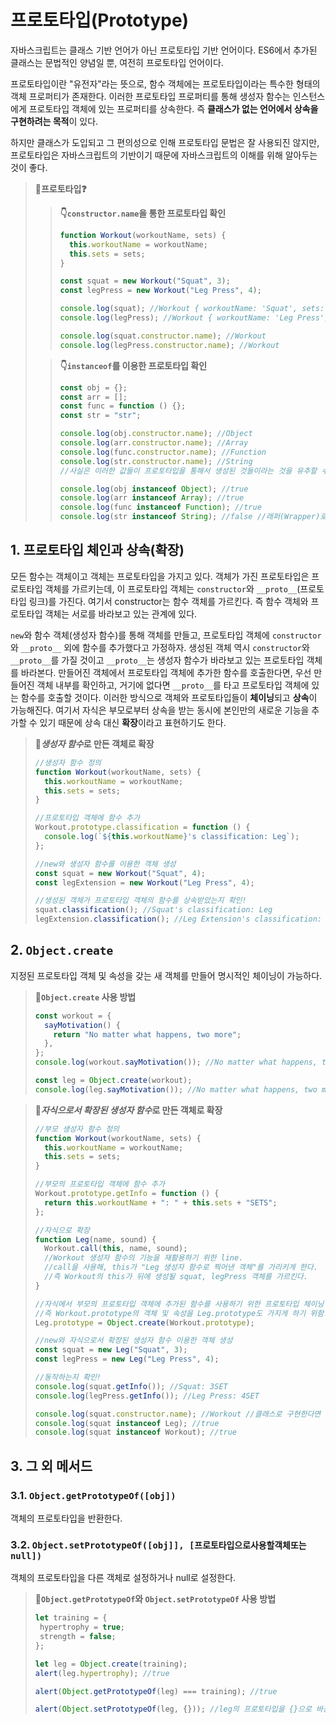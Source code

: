 # 프로토타입(Prototype)

자바스크립트는 클래스 기반 언어가 아닌 프로토타입 기반 언어이다. ES6에서 추가된 클래스는 문법적인 양념일 뿐, 여전히 프로토타입 언어이다.

프로토타입이란 "유전자"라는 뜻으로, 함수 객체에는 프로토타입이라는 특수한 형태의 객체 프로퍼티가 존재한다. 이러한 프로토타입 프로퍼티를 통해 생성자 함수는 인스턴스에게 프로토타입 객체에 있는 프로퍼티를 상속한다. 즉 **클래스가 없는 언어에서 상속을 구현하려는 목적**이 있다.

하지만 클래스가 도입되고 그 편의성으로 인해 프로토타입 문법은 잘 사용되진 않지만, 프로토타입은 자바스크립트의 기반이기 때문에 자바스크립트의 이해를 위해 알아두는 것이 좋다.

> **📌프로토타입❓**
>
> > **👇`constructor.name`을 통한 프로토타입 확인**
> >
> > ```js
> > function Workout(workoutName, sets) {
> >   this.workoutName = workoutName;
> >   this.sets = sets;
> > }
> >
> > const squat = new Workout("Squat", 3);
> > const legPress = new Workout("Leg Press", 4);
> >
> > console.log(squat); //Workout { workoutName: 'Squat', sets: 3 }
> > console.log(legPress); //Workout { workoutName: 'Leg Press', sets: 4 }
> >
> > console.log(squat.constructor.name); //Workout
> > console.log(legPress.constructor.name); //Workout
> > ```
>
> > **👇`instanceof`를 이용한 프로토타입 확인**
> >
> > ```js
> > const obj = {};
> > const arr = [];
> > const func = function () {};
> > const str = "str";
> >
> > console.log(obj.constructor.name); //Object
> > console.log(arr.constructor.name); //Array
> > console.log(func.constructor.name); //Function
> > console.log(str.constructor.name); //String
> > //사실은 이러한 값들이 프로토타입을 통해서 생성된 것들이라는 것을 유추할 수 있다.
> >
> > console.log(obj instanceof Object); //true
> > console.log(arr instanceof Array); //true
> > console.log(func instanceof Function); //true
> > console.log(str instanceof String); //false //래퍼(Wrapper)로 만들지 않아서 false! //new String("str") 방식으로 만들면 true가 출력된다.
> > ```

## 1. 프로토타입 체인과 상속(확장)

모든 함수는 객체이고 객체는 프로토타입을 가지고 있다. 객체가 가진 프로토타입은 프로토타입 객체를 가르키는데, 이 프로토타입 객체는 `constructor`와 `__proto__`(프로토타입 링크)를 가진다. 여기서 constructor는 함수 객체를 가르킨다. 즉 함수 객체와 프로토타입 객체는 서로를 바라보고 있는 관계에 있다.

`new`와 함수 객체(생성자 함수)를 통해 객체를 만들고, 프로토타입 객체에 `constructor`와 `__proto__` 외에 함수를 추가했다고 가정하자. 생성된 객체 역시 `constructor`와 `__proto__`를 가질 것이고 `__proto__`는 생성자 함수가 바라보고 있는 프로토타입 객체를 바라본다. 만들어진 객체에서 프로토타입 객체에 추가한 함수를 호출한다면, 우선 만들어진 객체 내부를 확인하고, 거기에 없다면 `__proto__`를 타고 프로토타입 객체에 있는 함수를 호출할 것이다. 이러한 방식으로 객체와 프로토타입들이 **체이닝**되고 **상속**이 가능해진다. 여기서 자식은 부모로부터 상속을 받는 동시에 본인만의 새로운 기능을 추가할 수 있기 때문에 상속 대신 **확장**이라고 표현하기도 한다.

> **📌*생성자 함수*로 만든 객체로 확장**
>
> ```js
> //생성자 함수 정의
> function Workout(workoutName, sets) {
>   this.workoutName = workoutName;
>   this.sets = sets;
> }
>
> //프로토타입 객체에 함수 추가
> Workout.prototype.classification = function () {
>   console.log(`${this.workoutName}'s classification: Leg`);
> };
>
> //new와 생성자 함수를 이용한 객체 생성
> const squat = new Workout("Squat", 4);
> const legExtension = new Workout("Leg Press", 4);
>
> //생성된 객체가 프로토타입 객체의 함수를 상속받았는지 확인!
> squat.classification(); //Squat's classification: Leg
> legExtension.classification(); //Leg Extension's classification: Leg
> ```

## 2. `Object.create`

지정된 프로토타입 객체 및 속성을 갖는 새 객체를 만들어 명시적인 체이닝이 가능하다.

> **📌`Object.create` 사용 방법**
>
> ```js
> const workout = {
>   sayMotivation() {
>     return "No matter what happens, two more";
>   },
> };
> console.log(workout.sayMotivation()); //No matter what happens, two more
>
> const leg = Object.create(workout);
> console.log(leg.sayMotivation()); //No matter what happens, two more
> ```

> **📌*자식으로서 확장된 생성자 함수*로 만든 객체로 확장**
>
> ```js
> //부모 생성자 함수 정의
> function Workout(workoutName, sets) {
>   this.workoutName = workoutName;
>   this.sets = sets;
> }
>
> //부모의 프로토타입 객체에 함수 추가
> Workout.prototype.getInfo = function () {
>   return this.workoutName + ": " + this.sets + "SETS";
> };
>
> //자식으로 확장
> function Leg(name, sound) {
>   Workout.call(this, name, sound);
>   //Workout 생성자 함수의 기능을 재활용하기 위한 line.
>   //call을 사용해, this가 "Leg 생성자 함수로 찍어낸 객체"를 가리키게 한다.
>   //즉 Workout의 this가 뒤에 생성될 squat, legPress 객체를 가르킨다.
> }
>
> //자식에서 부모의 프로토타입 객체에 추가된 함수를 사용하기 위한 프로토타입 체이닝
> //즉 Workout.prototype의 객체 및 속성을 Leg.prototype도 가지게 하기 위함!
> Leg.prototype = Object.create(Workout.prototype);
>
> //new와 자식으로서 확장된 생성자 함수 이용한 객체 생성
> const squat = new Leg("Squat", 3);
> const legPress = new Leg("Leg Press", 4);
>
> //동작하는지 확인!
> console.log(squat.getInfo()); //Squat: 3SET
> console.log(legPress.getInfo()); //Leg Press: 4SET
>
> console.log(squat.constructor.name); //Workout //클래스로 구현한다면 Leg!
> console.log(squat instanceof Leg); //true
> console.log(squat instanceof Workout); //true
> ```

## 3. 그 외 메서드

### 3.1. `Object.getPrototypeOf([obj])`

객체의 프로토타입을 반환한다.

### 3.2. `Object.setPrototypeOf([obj]], [프로토타입으로사용할객체또는null])`

객체의 프로토타입을 다른 객체로 설정하거나 null로 설정한다.

> **📌`Object.getPrototypeOf`와 `Object.setPrototypeOf` 사용 방법**
>
> ```js
> let training = {
>  hypertrophy = true;
>  strength = false;
> };
>
> let leg = Object.create(training);
> alert(leg.hypertrophy); //true
>
> alert(Object.getPrototypeOf(leg) === training); //true
>
> alert(Object.setPrototypeOf(leg, {})); //leg의 프로토타입을 {}으로 바꾼다.
> ```
